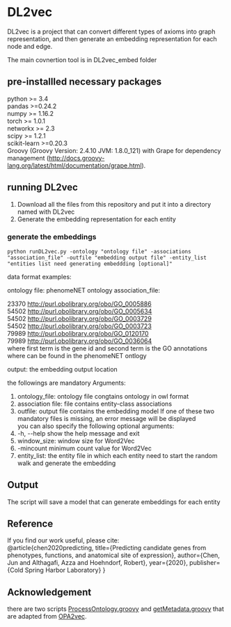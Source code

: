 # DL2vec

DL2vec is a project that can convert different types of axioms into graph representation, and then generate an embedding representation for each node and edge.

The main covnertion tool is in DL2vec_embed folder

## pre-installled necessary packages
python >= 3.4 <br>
pandas >=0.24.2 <br>
numpy >= 1.16.2 <br>
torch >= 1.0.1 <br>
networkx >= 2.3 <br>
scipy >= 1.2.1 <br>
scikit-learn >=0.20.3 <br>
Groovy (Groovy Version: 2.4.10 JVM: 1.8.0_121) with Grape for dependency management (http://docs.groovy-lang.org/latest/html/documentation/grape.html).

## running DL2vec
1. Download all the files from this repository and put it into a directory named with DL2vec
2. Generate the embedding representation for each entity
### generate the embeddings
    python runDL2vec.py -ontology "ontology file" -associations "association_file" -outfile "embedding output file" -entity_list "entities list need generating embeddding [optional]"
    
data format examples:

ontology file: phenomeNET ontology
association_file: 

23370 <http://purl.obolibrary.org/obo/GO_0005886> <br>
54502 <http://purl.obolibrary.org/obo/GO_0005634> <br>
54502 <http://purl.obolibrary.org/obo/GO_0003729> <br>
54502 <http://purl.obolibrary.org/obo/GO_0003723> <br>
79989 <http://purl.obolibrary.org/obo/GO_0120170> <br>
79989 <http://purl.obolibrary.org/obo/GO_0036064> <br>
where first term is the gene id and second term is the GO annotations where can be found in the phenomeNET ontlogy <br>

output: the embedding output location <br>

the followings are mandatory Arguments: <br>
1. ontology_file: ontology file congtains ontology in owl format
2. association file: file contains entity-class associations
3. outfile: output file contains the embedding model
If one of these two mandatory files is missing, an error message will be displayed <br>
you can also specify the following optional arguments:<br>
1. -h, --help show the help message and exit
2. window_size: window size for Word2Vec
3. -mincount minimum count value for Word2Vec
4. entity_list: the entity file in which each entity need to start the random walk and generate the embedding

## Output
The script will save a model that can generate embeddings for each entity <br>

## Reference
If you find our work useful, please cite: <br>
@article{chen2020predicting,
  title={Predicting candidate genes from phenotypes, functions, and anatomical site of expression},
  author={Chen, Jun and Althagafi, Azza and Hoehndorf, Robert},
  year={2020},
  publisher={Cold Spring Harbor Laboratory}
}

## Acknowledgement
there are two scripts [ProcessOntology.groovy](https://github.com/bio-ontology-research-group/DL2Vec/blob/master/DL2vec/ProcessOntology.groovy) and [getMetadata.groovy](https://github.com/bio-ontology-research-group/DL2Vec/blob/master/DL2vec/getMetadata.groovy) that are adapted from [OPA2vec](https://github.com/bio-ontology-research-group/opa2vec).
